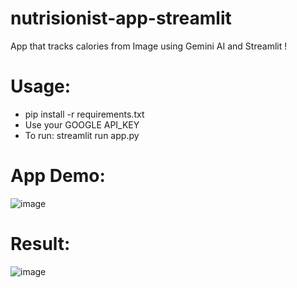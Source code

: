 # nutrisionist-app-streamlit
App that tracks calories from Image using Gemini AI and Streamlit !

# Usage:
- pip install -r requirements.txt
- Use your GOOGLE API_KEY
- To run: streamlit run app.py

# App Demo:
![image](https://github.com/asyrafzlkln96/nutrisionist-app-streamlit/assets/53460015/02664f12-1a43-4ddf-8c81-16e813c6f17b)

# Result:
![image](https://github.com/asyrafzlkln96/nutrisionist-app-streamlit/assets/53460015/74396016-b347-4901-8b43-7232dc46124a)



